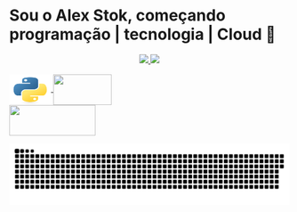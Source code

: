 # Sou o Alex Stok, começando programação | tecnologia | Cloud 👋

<div align = "center">
  <a href="https://github.com/alexstok">
  <img height = "180em" src = "https://github-readme-stats.vercel.app/api?username=alexstok&show_icons=true&theme=dracula&include_all_commits=true&count_private=true" />
  <img height = "180em" src = "https://github-readme-stats.vercel.app/api/top-langs/?username=alexstok&layout=compact&langs_count=7&theme=dracula" />
</div>
<div style = "display: inline_block"> <br>
  <img align = "center" alt = "" height = "55" width = "75" src = "https://raw.githubusercontent.com/devicons/devicon/master/icons/python/python-original.svg">
  <img align = "center" alt = "" height = "55" width = "105" src = "https://img.shields.io/badge/Amazon_AWS-232F3E?style=for-the-badge&logo=amazon-aws&logoColor=white">
</div>
<div>
  <a href="https://www.linkedin.com/in/alex-stok" target="_blank"> <img align = "center" alt = "" height = "55" width = "155" img src = "https://img.shields.io/badge/LinkedIn-0077B5?style=for-the-badge&logo=linkedin&logoColor=white"target =" _ blank "> </a>

  ![Snake animation](https://github.com/alexstok/alexstok/blob/output/github-contribution-grid-snake.svg)
</div>
